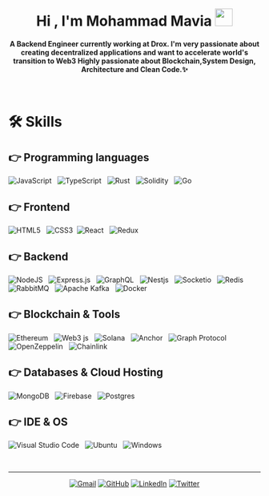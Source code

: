 <h1 align="center">Hi , I'm Mohammad Mavia <img src="https://media.giphy.com/media/hvRJCLFzcasrR4ia7z/giphy.gif" width="35"></h1>
<h4 align="center">A Backend Engineer currently working at Drox. I'm very passionate about creating decentralized applications and want to accelerate world's transition to Web3 Highly passionate about Blockchain,System Design, Architecture and Clean Code.✨
</h4>
<br>



# 🛠️ Skills

## 👉 Programming languages

![JavaScript](https://img.shields.io/badge/javascript-%23323330.svg?style=for-the-badge&logo=javascript&logoColor=%23F7DF1E) &nbsp; ![TypeScript](https://img.shields.io/badge/typescript-%23007ACC.svg?style=for-the-badge&logo=typescript&logoColor=white) &nbsp; ![Rust](https://img.shields.io/badge/Rust-000000?style=for-the-badge&logo=rust&logoColor=white) &nbsp; ![Solidity](https://img.shields.io/badge/Solidity-e6e6e6?style=for-the-badge&logo=solidity&logoColor=black) &nbsp; ![Go](https://img.shields.io/badge/go-%2300ADD8.svg?style=for-the-badge&logo=go&logoColor=white)


## 👉 Frontend

![HTML5](https://img.shields.io/badge/html5-%23E34F26.svg?style=for-the-badge&logo=html5&logoColor=white) &nbsp; ![CSS3](https://img.shields.io/badge/css3-%231572B6.svg?style=for-the-badge&logo=css3&logoColor=white) &nbsp;![React](https://img.shields.io/badge/react-%2320232a.svg?style=for-the-badge&logo=react&logoColor=%2361DAFB)  &nbsp; ![Redux](https://img.shields.io/badge/redux-%23593d88.svg?style=for-the-badge&logo=redux&logoColor=white) 
## 👉 Backend

![NodeJS](https://img.shields.io/badge/node.js-6DA55F?style=for-the-badge&logo=node.js&logoColor=white) &nbsp; ![Express.js](https://img.shields.io/badge/express.js-%23404d59.svg?style=for-the-badge&logo=express&logoColor=%2361DAFB) &nbsp; ![GraphQL](https://img.shields.io/badge/-GraphQL-E10098?style=for-the-badge&logo=graphql&logoColor=white)
 &nbsp; ![Nestjs](https://img.shields.io/badge/nestjs-E0234E?style=for-the-badge&logo=nestjs&logoColor=white)
  &nbsp; ![Socketio](https://img.shields.io/badge/Socket.io-010101?&style=for-the-badge&logo=Socket.io&logoColor=white)
   &nbsp; ![Redis](https://img.shields.io/badge/redis-%23DD0031.svg?&style=for-the-badge&logo=redis&logoColor=white)   &nbsp; ![RabbitMQ](	https://img.shields.io/badge/rabbitmq-%23FF6600.svg?&style=for-the-badge&logo=rabbitmq&logoColor=white) &nbsp; ![Apache Kafka](https://img.shields.io/badge/Apache%20Kafka-000?style=for-the-badge&logo=apachekafka) &nbsp; 	![Docker](https://img.shields.io/badge/docker-%230db7ed.svg?style=for-the-badge&logo=docker&logoColor=white)

## 👉 Blockchain & Tools 

![Ethereum](https://img.shields.io/badge/Ethereum-3C3C3D?style=for-the-badge&logo=Ethereum&logoColor=white) &nbsp; ![Web3 js](https://img.shields.io/badge/web3.js-F16822?style=for-the-badge&logo=web3.js&logoColor=white) &nbsp; ![Solana](https://img.shields.io/badge/solana-%23007ACC.svg?style=for-the-badge&logo=solana&logoColor=white&color=1a1e99)
 &nbsp; ![Anchor](https://img.shields.io/badge/anchor-E0234E?style=for-the-badge&logo=anchor&logoColor=white)
  &nbsp; ![Graph Protocol]( https://img.shields.io/badge/GraphProtocol-%23007ACC.svg?style=for-the-badge&logo=TheGraph&logoColor=white&color=630b5f)
    &nbsp; ![OpenZeppelin](https://img.shields.io/badge/OpenZeppelin-4E5EE4?logo=OpenZeppelin&logoColor=fff&style=for-the-badge) &nbsp; ![Chainlink](https://img.shields.io/badge/chainlink-375BD2?style=for-the-badge&logo=chainlink&logoColor=white)
 

## 👉 Databases & Cloud Hosting

![MongoDB](https://img.shields.io/badge/MongoDB-%234ea94b.svg?style=for-the-badge&logo=mongodb&logoColor=white) &nbsp; ![Firebase](https://img.shields.io/badge/firebase-%23039BE5.svg?style=for-the-badge&logo=firebase) &nbsp; ![Postgres](https://img.shields.io/badge/postgres-%23316192.svg?style=for-the-badge&logo=postgresql&logoColor=white) &nbsp; 

## 👉 IDE & OS

![Visual Studio Code](https://img.shields.io/badge/Visual%20Studio%20Code-0078d7.svg?style=for-the-badge&logo=visual-studio-code&logoColor=white) &nbsp; ![Ubuntu](https://img.shields.io/badge/Ubuntu-E95420?style=for-the-badge&logo=ubuntu&logoColor=white) &nbsp; ![Windows](https://img.shields.io/badge/Windows-0078D6?style=for-the-badge&logo=windows&logoColor=white)

<br />
<hr/>

<p align="center">
	<a href="mailto:mauwia.atif@gmail.com"><img src="https://img.icons8.com/bubbles/50/000000/gmail.png" alt="Gmail"/></a>
	<a href="https://github.com/mauwia"><img src="https://img.icons8.com/bubbles/50/000000/github.png" alt="GitHub"/></a>
	<a href="https://www.linkedin.com/in/muhammad-mavia-bba2811b6/"><img src="https://img.icons8.com/bubbles/50/000000/linkedin.png" alt="LinkedIn"/></a>
	<a href="https://twitter.com/maviadoteth_"><img src="https://img.icons8.com/bubbles/50/000000/twitter-circled.png" alt="Twitter"/></a>
</p>
